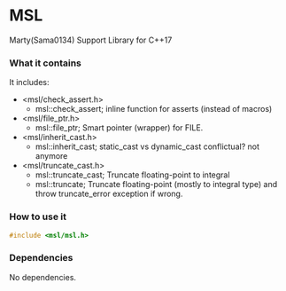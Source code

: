 # MSL
Marty(Sama0134) Support Library for C++17

### What it contains
It includes:
- <msl/check_assert.h>
	- msl::check_assert; inline function for asserts (instead of macros)
- <msl/file_ptr.h>
	- msl::file_ptr; Smart pointer (wrapper) for FILE.
- <msl/inherit_cast.h>
	- msl::inherit_cast<T>; static_cast vs dynamic_cast conflictual? not anymore
- <msl/truncate_cast.h>
	- msl::truncate_cast<T>; Truncate floating-point to integral
	- msl::truncate<T>; Truncate floating-point (mostly to integral type) and throw truncate_error exception if wrong.

### How to use it
```cpp
#include <msl/msl.h>
```

### Dependencies
No dependencies.
